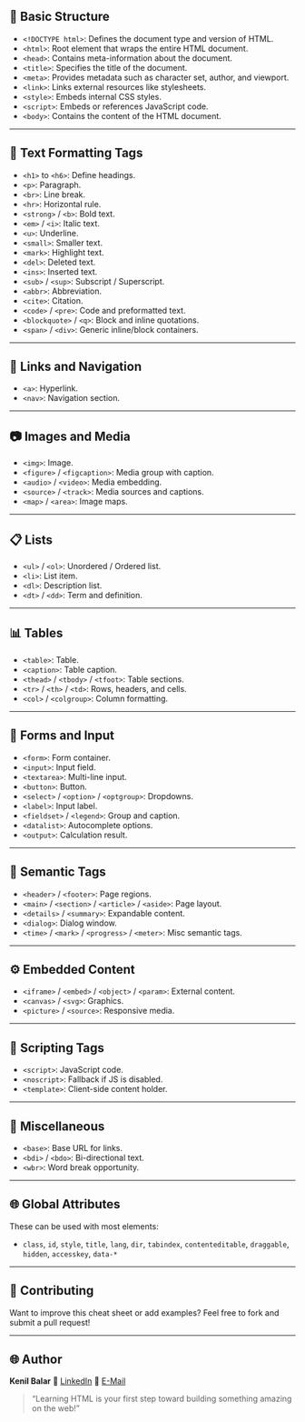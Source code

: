 ## 🧱 Basic Structure

* `<!DOCTYPE html>`: Defines the document type and version of HTML.
* `<html>`: Root element that wraps the entire HTML document.
* `<head>`: Contains meta-information about the document.
* `<title>`: Specifies the title of the document.
* `<meta>`: Provides metadata such as character set, author, and viewport.
* `<link>`: Links external resources like stylesheets.
* `<style>`: Embeds internal CSS styles.
* `<script>`: Embeds or references JavaScript code.
* `<body>`: Contains the content of the HTML document.

---

## 📝 Text Formatting Tags

* `<h1>` to `<h6>`: Define headings.
* `<p>`: Paragraph.
* `<br>`: Line break.
* `<hr>`: Horizontal rule.
* `<strong>` / `<b>`: Bold text.
* `<em>` / `<i>`: Italic text.
* `<u>`: Underline.
* `<small>`: Smaller text.
* `<mark>`: Highlight text.
* `<del>`: Deleted text.
* `<ins>`: Inserted text.
* `<sub>` / `<sup>`: Subscript / Superscript.
* `<abbr>`: Abbreviation.
* `<cite>`: Citation.
* `<code>` / `<pre>`: Code and preformatted text.
* `<blockquote>` / `<q>`: Block and inline quotations.
* `<span>` / `<div>`: Generic inline/block containers.

---

## 🔗 Links and Navigation

* `<a>`: Hyperlink.
* `<nav>`: Navigation section.

---

## 📷 Images and Media

* `<img>`: Image.
* `<figure>` / `<figcaption>`: Media group with caption.
* `<audio>` / `<video>`: Media embedding.
* `<source>` / `<track>`: Media sources and captions.
* `<map>` / `<area>`: Image maps.

---

## 📋 Lists

* `<ul>` / `<ol>`: Unordered / Ordered list.
* `<li>`: List item.
* `<dl>`: Description list.
* `<dt>` / `<dd>`: Term and definition.

---

## 📊 Tables

* `<table>`: Table.
* `<caption>`: Table caption.
* `<thead>` / `<tbody>` / `<tfoot>`: Table sections.
* `<tr>` / `<th>` / `<td>`: Rows, headers, and cells.
* `<col>` / `<colgroup>`: Column formatting.

---

## 📝 Forms and Input

* `<form>`: Form container.
* `<input>`: Input field.
* `<textarea>`: Multi-line input.
* `<button>`: Button.
* `<select>` / `<option>` / `<optgroup>`: Dropdowns.
* `<label>`: Input label.
* `<fieldset>` / `<legend>`: Group and caption.
* `<datalist>`: Autocomplete options.
* `<output>`: Calculation result.

---

## 🧩 Semantic Tags

* `<header>` / `<footer>`: Page regions.
* `<main>` / `<section>` / `<article>` / `<aside>`: Page layout.
* `<details>` / `<summary>`: Expandable content.
* `<dialog>`: Dialog window.
* `<time>` / `<mark>` / `<progress>` / `<meter>`: Misc semantic tags.

---

## ⚙️ Embedded Content

* `<iframe>` / `<embed>` / `<object>` / `<param>`: External content.
* `<canvas>` / `<svg>`: Graphics.
* `<picture>` / `<source>`: Responsive media.

---

## 🔭 Scripting Tags

* `<script>`: JavaScript code.
* `<noscript>`: Fallback if JS is disabled.
* `<template>`: Client-side content holder.

---

## 🧩 Miscellaneous

* `<base>`: Base URL for links.
* `<bdi>` / `<bdo>`: Bi-directional text.
* `<wbr>`: Word break opportunity.

---

## 🌐 Global Attributes

These can be used with most elements:

* `class`, `id`, `style`, `title`, `lang`, `dir`, `tabindex`, `contenteditable`, `draggable`, `hidden`, `accesskey`, `data-*`

---

## 📣 Contributing

Want to improve this cheat sheet or add examples? Feel free to fork and submit a pull request!

---

## 🌐 Author

**Kenil Balar**
🔗 [LinkedIn](https://www.linkedin.com/in/kenil-balar-1167b1213/)
📧 [E-Mail](mailto:kenilbalar2000@gmail.com)

> “Learning HTML is your first step toward building something amazing on the web!”
